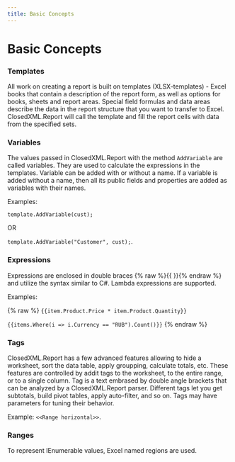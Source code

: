 ```yaml
---
title: Basic Concepts
---
```


# Basic Concepts

### Templates
All work on creating a report is built on templates (XLSX-templates) - Excel books that contain a description of the report form, as well as options for books, sheets and report areas. Special field formulas and data areas describe the data in the report structure that you want to transfer to Excel. ClosedXML.Report will call the template and fill the report cells with data from the specified sets.

### Variables
The values passed in ClosedXML.Report with the method `AddVariable` are called variables. They are used to calculate the expressions in the templates. Variable can be added with or without a name. If a variable is added without a name, then all its public fields and properties are added as variables with their names.

Examples:

`template.AddVariable(cust);` 

OR

`template.AddVariable("Customer", cust);`. 


### Expressions 
Expressions are enclosed in double braces {% raw %}{{ }}{% endraw %} and utilize the syntax similar to C#. Lambda expressions are supported.

Examples: 

{% raw %}
`{{item.Product.Price * item.Product.Quantity}}`

`{{items.Where(i => i.Currency == "RUB").Count()}}`
{% endraw %}

### Tags
ClosedXML.Report has a few advanced features allowing to hide a worksheet, sort the data table, apply groupping, calculate totals, etc. These features are controlled by addit tags to the worksheet, to the entire range, or to a single column. Tag is a text embrased by double angle brackets that can be analyzed by a ClosedXML.Report parser. Different tags let you get subtotals, build pivot tables, apply auto-filter, and so on. Tags may have parameters for tuning their behavior.

Example: `<<Range horizontal>>`.

### Ranges
To represent IEnumerable values, Excel named regions are used.
